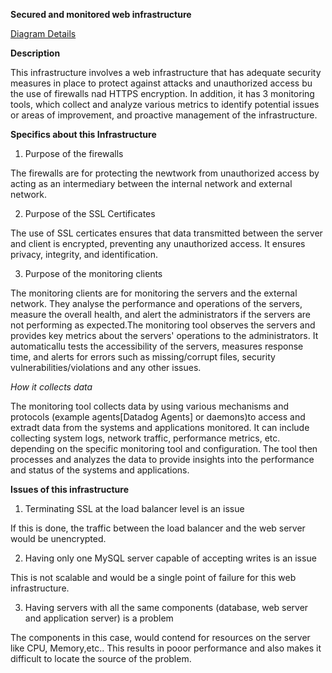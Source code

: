 **Secured and monitored web infrastructure**

[Diagram Details](https://github.com/bjeptum/alx-system_engineering-devops/blob/master/0x09-web_infrastructure_design/2-secured_and_monitored_web_infrastructure_screenshot.png)

**Description**

This infrastructure involves a web infrastructure that has adequate security measures in place to protect against attacks and unauthorized access bu the use of firewalls nad HTTPS encryption.
In addition, it has 3 monitoring tools, which collect and analyze various metrics to identify potential issues or areas of improvement, and proactive management of the infrastructure.

**Specifics about this Infrastructure**

1) Purpose of the firewalls
 
The firewalls  are for protecting the newtwork from unauthorized access by acting as an intermediary between the internal network and external network.

2) Purpose of the SSL Certificates

The use of SSL certicates ensures that data transmitted between the server and client is encrypted, preventing any unauthorized access.
It ensures privacy, integrity, and identification.

3) Purpose of the monitoring clients

The monitoring clients are for monitoring the servers and the external network. They analyse the performance and operations of the servers, measure the overall health, and alert the administrators if the servers are not performing as expected.The monitoring tool observes the servers and provides key metrics about the servers' operations to the administrators. It automaticallu tests the accessibility of the servers, measures response time, and alerts for errors such as missing/corrupt files, security vulnerabilities/violations and any other issues.

*How it collects data*

The monitoring tool collects data by using various mechanisms and protocols (example agents[Datadog Agents] or daemons)to access and extradt data from the systems and applications monitored. It can include collecting system logs, network traffic, performance metrics, etc. depending on the specific monitoring tool and configuration. The tool then processes and analyzes the data to provide insights into the performance and status of the systems and applications. 

**Issues of this infrastructure**

1) Terminating SSL at the load balancer level is an issue

If this is done, the traffic between the load balancer and the web server would be unencrypted.

2) Having only one MySQL server capable of accepting writes is an issue

This is not scalable and would be a single point of failure for this web infrastructure.

3) Having servers with all the same components (database, web server and application server) is a problem

The components in this case, would contend for resources on the server like CPU, Memory,etc.. This results in pooor performance and also makes it difficult to locate the source of the problem.
